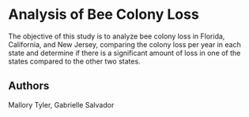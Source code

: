 # Analysis of Bee Colony Loss

The objective of this study is to analyze bee colony loss in Florida, California, and New Jersey, comparing the colony loss per year in each state and determine if there is a significant amount of loss in one of the states compared to the other two states.

## Authors
Mallory Tyler, Gabrielle Salvador
